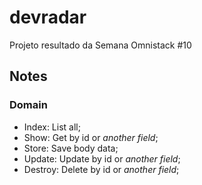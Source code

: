 # devradar

Projeto resultado da Semana Omnistack #10

## Notes

### Domain

- Index: List all;
- Show: Get by id or _another field_;
- Store: Save body data;
- Update: Update by id or _another field_;
- Destroy: Delete by id or _another field_;
